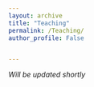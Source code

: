 ```yaml
---
layout: archive
title: "Teaching"
permalink: /Teaching/
author_profile: False


---
```

*Will be updated shortly*






